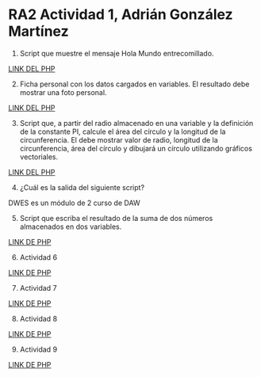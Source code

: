 # RA2 Actividad 1, Adrián González Martínez




1. Script que muestre el mensaje Hola Mundo entrecomillado.

[LINK DEL PHP](1.php)

2. Ficha personal con los datos cargados en variables. El resultado debe mostrar una
foto personal.


[LINK DEL PHP](2.php)


3. Script que, a partir del radio almacenado en una variable y la definición de la
constante PI, calcule el área del círculo y la longitud de la circunferencia. El debe
mostrar valor de radio, longitud de la circunferencia, área del círculo y dibujará un
círculo utilizando gráficos vectoriales.

[LINK DEL PHP](3.php)



4. ¿Cuál es la salida del siguiente script?


<p>DWES es un módulo de 2 curso de DAW</p>


5. Script que escriba el resultado de la suma de dos números almacenados en dos
variables.


[LINK DE PHP](5.php)



6. Actividad 6

[LINK DE PHP](6.php)

7. Actividad 7


[LINK DE PHP](7.php)

8. Actividad 8


[LINK DE PHP](8.php)

9. Actividad 9

[LINK DE PHP](9.php)






